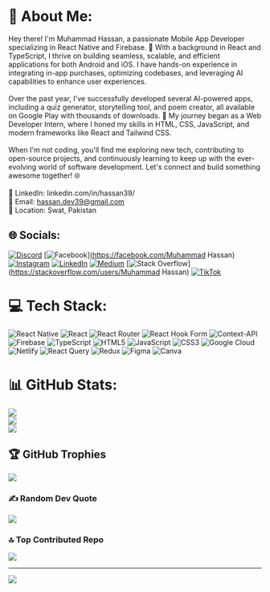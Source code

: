 # 💫 About Me:
Hey there! I'm Muhammad Hassan, a passionate Mobile App Developer specializing in React Native and Firebase. 🚀 With a background in React and TypeScript, I thrive on building seamless, scalable, and efficient applications for both Android and iOS. I have hands-on experience in integrating in-app purchases, optimizing codebases, and leveraging AI capabilities to enhance user experiences.<br><br>Over the past year, I've successfully developed several AI-powered apps, including a quiz generator, storytelling tool, and poem creator, all available on Google Play with thousands of downloads. 📱 My journey began as a Web Developer Intern, where I honed my skills in HTML, CSS, JavaScript, and modern frameworks like React and Tailwind CSS.<br><br>When I'm not coding, you'll find me exploring new tech, contributing to open-source projects, and continuously learning to keep up with the ever-evolving world of software development. Let's connect and build something awesome together! 🌐<br><br>🔗 LinkedIn: linkedin.com/in/hassan39/<br>📧 Email: hassan.dev39@gmail.com<br>📍 Location: Swat, Pakistan


## 🌐 Socials:
[![Discord](https://img.shields.io/badge/Discord-%237289DA.svg?logo=discord&logoColor=white)](https://discord.gg/hassan39z) [![Facebook](https://img.shields.io/badge/Facebook-%231877F2.svg?logo=Facebook&logoColor=white)](https://facebook.com/Muhammad Hassan) [![Instagram](https://img.shields.io/badge/Instagram-%23E4405F.svg?logo=Instagram&logoColor=white)](https://instagram.com/hasankhan45l) [![LinkedIn](https://img.shields.io/badge/LinkedIn-%230077B5.svg?logo=linkedin&logoColor=white)](https://linkedin.com/in/hassan39) [![Medium](https://img.shields.io/badge/Medium-12100E?logo=medium&logoColor=white)](https://medium.com/@m.h454nkhan) [![Stack Overflow](https://img.shields.io/badge/-Stackoverflow-FE7A16?logo=stack-overflow&logoColor=white)](https://stackoverflow.com/users/Muhammad Hassan) [![TikTok](https://img.shields.io/badge/TikTok-%23000000.svg?logo=TikTok&logoColor=white)](https://tiktok.com/@its_me_hassan39) 

# 💻 Tech Stack:
![React Native](https://img.shields.io/badge/react_native-%2320232a.svg?style=for-the-badge&logo=react&logoColor=%2361DAFB) ![React](https://img.shields.io/badge/react-%2320232a.svg?style=for-the-badge&logo=react&logoColor=%2361DAFB) ![React Router](https://img.shields.io/badge/React_Router-CA4245?style=for-the-badge&logo=react-router&logoColor=white) ![React Hook Form](https://img.shields.io/badge/React%20Hook%20Form-%23EC5990.svg?style=for-the-badge&logo=reacthookform&logoColor=white) ![Context-API](https://img.shields.io/badge/Context--Api-000000?style=for-the-badge&logo=react) ![Firebase](https://img.shields.io/badge/firebase-%23039BE5.svg?style=for-the-badge&logo=firebase) ![TypeScript](https://img.shields.io/badge/typescript-%23007ACC.svg?style=for-the-badge&logo=typescript&logoColor=white) ![HTML5](https://img.shields.io/badge/html5-%23E34F26.svg?style=for-the-badge&logo=html5&logoColor=white) ![JavaScript](https://img.shields.io/badge/javascript-%23323330.svg?style=for-the-badge&logo=javascript&logoColor=%23F7DF1E) ![CSS3](https://img.shields.io/badge/css3-%231572B6.svg?style=for-the-badge&logo=css3&logoColor=white) ![Google Cloud](https://img.shields.io/badge/GoogleCloud-%234285F4.svg?style=for-the-badge&logo=google-cloud&logoColor=white) ![Netlify](https://img.shields.io/badge/netlify-%23000000.svg?style=for-the-badge&logo=netlify&logoColor=#00C7B7) ![React Query](https://img.shields.io/badge/-React%20Query-FF4154?style=for-the-badge&logo=react%20query&logoColor=white) ![Redux](https://img.shields.io/badge/redux-%23593d88.svg?style=for-the-badge&logo=redux&logoColor=white) ![Figma](https://img.shields.io/badge/figma-%23F24E1E.svg?style=for-the-badge&logo=figma&logoColor=white) ![Canva](https://img.shields.io/badge/Canva-%2300C4CC.svg?style=for-the-badge&logo=Canva&logoColor=white)
# 📊 GitHub Stats:
![](https://github-readme-stats.vercel.app/api?username=HASSAN39z&theme=dark&hide_border=false&include_all_commits=true&count_private=true)<br/>
![](https://github-readme-streak-stats.herokuapp.com/?user=HASSAN39z&theme=dark&hide_border=false)<br/>
![](https://github-readme-stats.vercel.app/api/top-langs/?username=HASSAN39z&theme=dark&hide_border=false&include_all_commits=true&count_private=true&layout=compact)

## 🏆 GitHub Trophies
![](https://github-profile-trophy.vercel.app/?username=HASSAN39z&theme=radical&no-frame=false&no-bg=true&margin-w=4)

### ✍️ Random Dev Quote
![](https://quotes-github-readme.vercel.app/api?type=horizontal&theme=radical)

### 🔝 Top Contributed Repo
![](https://github-contributor-stats.vercel.app/api?username=HASSAN39z&limit=5&theme=dark&combine_all_yearly_contributions=true)

---
[![](https://visitcount.itsvg.in/api?id=HASSAN39z&icon=0&color=0)](https://visitcount.itsvg.in)

<!-- Proudly created with GPRM ( https://gprm.itsvg.in ) -->
